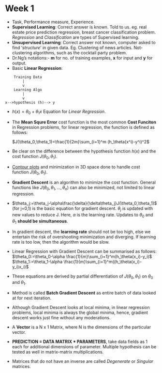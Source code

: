 # Week 1

- Task, Performance measure, Experience.
- **Supervised Learning**: Correct answer is known. Told to us. eg. real estate price prediction regression, breast cancer classification problem. *Regression* and *Classification* are types of Supervised learning. 
- **Unsupervised Learning**: Correct answer not known, computer asked to find ‘*structure*’ in given data. Eg. Clustering of news articles. Not-clustering algorithms, such as the cocktail party problem. 
- Dr.Ng’s notations:- **m** for no. of training examples, **x** for input and **y** for output.
- Basic **Linear Regression**:
```
    Training Data
        |
        v
    Learning Algo
        |
        v
x-->hypothesis (h)--> y
```
- $h(x)=\theta_0+\theta_1x$
Equation for *Linear Regression*.

- The **Mean Squre Error** cost function is the most common **Cost Funciton** in Regression problems, for linear regression, the function is defined as follows:

    $J(\theta_0,\theta_1)=\frac{1}{2m}\sum_{i=1}^m (h_\theta(x^i)-y^i)^2$

- Be clear on the difference between the hypothesis function $h(x)$ and the cost function $J(\theta_0, \theta_1)$.
- [Contour plots](https://en.wikipedia.org/wiki/Contour_line) and minimization in 3D space done to handle cost function $J(\theta_0, \theta_1)$.
  
- **Gradient Descent** is an algorithm to minimize the cost function. General functions like $J(\theta_0,\theta_1,...,\theta_n)$ can also be minimized, not limited to linear regression.
- $\theta_j:=\theta_j-\alpha\frac{\delta}{\delta\theta_j}J(\theta_0,\theta_1)$ (for j=0,1)
is the basic equation for gradient descent. $\theta_j$ is updated with new values to reduce J. Here, $\alpha$ is the learning rate. Updates to $\theta_0$ and $\theta_1$ **should be simultaneous**. 
- In gradient descent, the **learning rate** should not be too high, else we entertain the risk of overshooting minimization and diverging. If learning rate is too low, then the algorithm would be slow.
- Linear Regression with Gradient Descent can be summarised as follows:  
  $\theta_0:=\theta_0-\alpha \frac{1}{m}\sum_{i=1}^m(h_\theta(x_i)-y_i)$ 
  $\theta_1:=\theta_1-\alpha \frac{1}{m}\sum_{i=1}^m((h_\theta(x_i)-y_i)x_i)$

- These equations are derived by partial differentiation of $J(\theta_0,\theta_1)$ on $\theta_0$ and $\theta_1$.
- Method is called **Batch Gradient Descent** as entire batch of data looked at for next iteration.
- Although Gradient Descent looks at local minima, in linear regression problems, local minima is always the global minima, hence, gradient descent works just fine without any moderations.
- A **Vector** is a N x 1 Matrix, where N is the dimensions of the particular vector.
- **PREDICTION = DATA MATRIX * PARAMETERS**, take data fields as 1 each for additional dimensions of parameter. Multiple hypothesis can be tested as well in matrix-matrix multiplications.
- Matrices that do not have an inverse are called *Degenerate* or *Singular* matrices.

